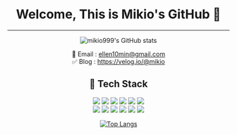 <div align="center"><h1> Welcome, This is Mikio's GitHub 👋 </h1>

 
---

![mikio999's GitHub stats](https://github-readme-stats.vercel.app/api?username=mikio999&show_icons=true&theme=radical)

📨 Email : ellen10min@gmail.com <br>
✅ Blog : https://velog.io/@mikio

🚩 Tech Stack
---

<img src="https://img.shields.io/badge/html5-E34F26?style=for-the-badge&logo=html5&logoColor=white"> <img src="https://img.shields.io/badge/css-1572B6?style=for-the-badge&logo=css3&logoColor=white">
<img src="https://img.shields.io/badge/javascript-F7DF1E?style=for-the-badge&logo=javascript&logoColor=black"> 
<img src="https://img.shields.io/badge/typescript-skyblue?style=for-the-badge&logo=typescript&logoColor=white"> 
<img src="https://img.shields.io/badge/Next.js-white?style=for-the-badge&logo=Next.js&logoColor=black"/>
<img src="https://img.shields.io/badge/sass-CC6699?style=for-the-badge&logo=sass&logoColor=white"></br>
<img src="https://img.shields.io/badge/react-61DAFB?style=for-the-badge&logo=react&logoColor=black">
<img src="https://img.shields.io/badge/styled components-DB7093?style=for-the-badge&logo=styled-components&logoColor=white"/>
<img src="https://img.shields.io/badge/git-F05032?style=for-the-badge&logo=git&logoColor=white">
<img src="https://img.shields.io/badge/github-181717?style=for-the-badge&logo=github&logoColor=white">
<img src="https://img.shields.io/badge/Python-3776AB?style=for-the-badge&logo=Python&logoColor=white">
<img src="https://img.shields.io/badge/Django-092E20.svg?&style=for-the-badge&logo=Django&logoColor=white"/>

[![Top Langs](https://github-readme-stats.vercel.app/api/top-langs/?username=mikio999&layout=compact&theme=blueberry&langs_count=6)](https://github.com/anuraghazra/github-readme-stats)
  

  </div>
